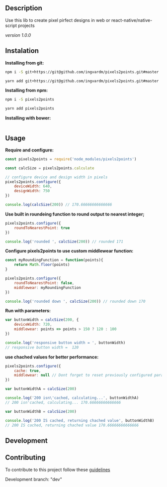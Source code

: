 Description
---
Use this lib to create pixel pirfect designs in web or react-native/native-script projects

_version 1.0.0_

Instalation
---
**Installing from git:**
```bash
npm i -S git+https://git@github.com/ingvardm/pixels2points.git#master

yarn add git+https://git@github.com/ingvardm/pixels2points.git#master
```
**Installing from npm:**
```bash
npm i -S pixels2points

yarn add pixels2points
```

**Installing with bower:**
```bash

```

Usage
---

**Require and configure:**
```javascript
const pixels2points = require('node_modules/pixels2points')

const calcSize = pixels2points.calculate

// configure device and design width in pixels
pixels2points.configure({
    deviceWidth: 640,
    designWidth: 750
})

console.log(calcSize(200)) // 170.66666666666666
```

**Use built in roundeing function to round output to nearest integer;**
```javascript
pixels2points.configure({
    roundToNearestPoint: true
})

console.log('rounded ', calcSize(200)) // rounded 171
```

**Configure pixels2points to use custom middlewear function:**
```javascript
const myRoundingFunction = function(points){
    return Math.floor(points)
}

pixels2points.configure({
    roundToNearestPoint: false,
    middlewear: myRoundingFunction
})

console.log('rounded down ', calcSize(200)) // rounded down 170
```

**Run with parameters:**
```javascript
var buttonWidth = calcSize(200, {
    deviceWidth: 720,
    middlewear: points => points > 150 ? 120 : 100
})

console.log('responsive button width = ', buttonWidth)
// responsive button width =  120
```

**use chached values for better performance:**
```javascript
pixels2points.configure({
    cache: true,
    middlewear: null // Dont forget to reset previously configured parameters
})

var buttonWidthA = calcSize(200)

console.log('200 isn\'cached, calculating...', buttonWidthA)
// 200 isn'cached, calculating... 170.66666666666666

var buttonWidthB = calcSize(200)

console.log('200 IS cached, returning chached value', buttonWidthB)
// 200 IS cached, returning chached value 170.66666666666666
```

Development
---

Contributing
---
To contribute to this project follow these [guidelines](https://git-scm.com/book/en/v2/GitHub-Contributing-to-a-Project)

Development branch: "dev"


